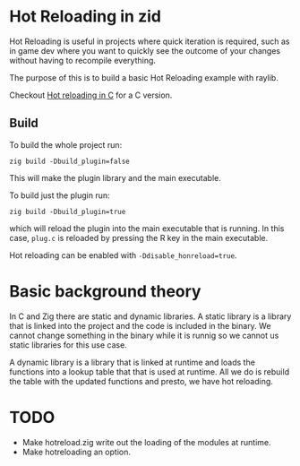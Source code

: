 # Hot Reloading in zid

Hot Reloading is useful in projects where quick iteration is required, such as in game dev where you want to quickly see the outcome of your changes without having to recompile everything.

The purpose of this is to build a basic Hot Reloading example with raylib.

Checkout [Hot reloading in C](https://github.com/glasPal6/C_Hot_Reloading) for a C version.

## Build

To build the whole project run:

```
zig build -Dbuild_plugin=false
```
This will make the plugin library and the main executable.

To build just the plugin run:

```
zig build -Dbuild_plugin=true
```
which will reload the plugin into the main executable that is running. In this case, ```plug.c``` is reloaded by pressing the R key in the main executable.

Hot reloading can be enabled with `-Ddisable_honreload=true`.

# Basic background theory

In C and Zig there are static and dynamic libraries. A static library is a library that is linked into the project and the code is included in the binary. We cannot change something in the binary while it is runnig so we cannot us static libraries for this use case. 

A dynamic library is a library that is linked at runtime and loads the functions into a lookup table that that is used at runtime. All we do is rebuild the table with the updated functions and presto, we have hot reloading.

# TODO

- Make hotreload.zig write out the loading of the modules at runtime.
- Make hotreloading an option.

